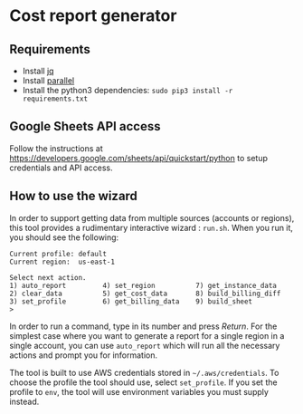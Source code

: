 # Cost report generator

## Requirements

- Install [jq](https://stedolan.github.io/jq/download/)
- Install [parallel](https://github.com/flesler/parallel)
- Install the python3 dependencies: `sudo pip3 install -r requirements.txt`

## Google Sheets API access

Follow the instructions at
https://developers.google.com/sheets/api/quickstart/python to setup credentials
and API access.

## How to use the wizard

In order to support getting data from multiple sources (accounts or regions),
this tool provides a rudimentary interactive wizard : `run.sh`. When you run
it, you should see the following:

```
Current profile: default
Current region:  us-east-1

Select next action.
1) auto_report         4) set_region          7) get_instance_data
2) clear_data          5) get_cost_data       8) build_billing_diff
3) set_profile         6) get_billing_data    9) build_sheet
>
```

In order to run a command, type in its number and press _Return_. For the
simplest case where you want to generate a report for a single region in a
single account, you can use `auto_report` which will run all the necessary
actions and prompt you for information.

The tool is built to use AWS credentials stored in `~/.aws/credentials`. To
choose the profile the tool should use, select `set_profile`. If you set the
profile to `env`, the tool will use environment variables you must supply
instead.
